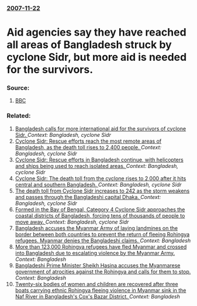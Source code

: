 ### [2007-11-22](/news/2007/11/22/index.md)

#  Aid agencies say they have reached all areas of Bangladesh struck by cyclone Sidr, but more aid is needed for the survivors. 




### Source:

1. [BBC](http://news.bbc.co.uk/2/hi/south_asia/7107031.stm)

### Related:

1. [ Bangladesh calls for more international aid for the survivors of cyclone Sidr. ](/news/2007/11/20/bangladesh-calls-for-more-international-aid-for-the-survivors-of-cyclone-sidr.md) _Context: Bangladesh, cyclone Sidr_
2. [ Cyclone Sidr: Rescue efforts reach the most remote areas of Bangladesh, as the death toll rises to 2,400 people. ](/news/2007/11/18/cyclone-sidr-rescue-efforts-reach-the-most-remote-areas-of-bangladesh-as-the-death-toll-rises-to-2-400-people.md) _Context: Bangladesh, cyclone Sidr_
3. [ Cyclone Sidr: Rescue efforts in Bangladesh continue, with helicopters and ships being used to reach isolated areas. ](/news/2007/11/18/cyclone-sidr-rescue-efforts-in-bangladesh-continue-with-helicopters-and-ships-being-used-to-reach-isolated-areas.md) _Context: Bangladesh, cyclone Sidr_
4. [ Cyclone Sidr: The death toll from the cyclone rises to 2,000 after it hits central and southern Bangladesh. ](/news/2007/11/17/cyclone-sidr-the-death-toll-from-the-cyclone-rises-to-2-000-after-it-hits-central-and-southern-bangladesh.md) _Context: Bangladesh, cyclone Sidr_
5. [ The death toll from Cyclone Sidr increases to 242 as the storm weakens and passes through the Bangladeshi capital Dhaka. ](/news/2007/11/16/the-death-toll-from-cyclone-sidr-increases-to-242-as-the-storm-weakens-and-passes-through-the-bangladeshi-capital-dhaka.md) _Context: Bangladesh, cyclone Sidr_
6. [ Formed in the Bay of Bengal, Category 4 Cyclone Sidr approaches the coastal districts of Bangladesh, forcing tens of thousands of people to move away. ](/news/2007/11/15/formed-in-the-bay-of-bengal-category-4-cyclone-sidr-approaches-the-coastal-districts-of-bangladesh-forcing-tens-of-thousands-of-people-to.md) _Context: Bangladesh, cyclone Sidr_
7. [Bangladesh accuses the Myanmar Army of laying landmines on the border between both countries to prevent the return of fleeing Rohingya refugees. Myanmar denies the Bangladeshi claims. ](/news/2017/09/6/bangladesh-accuses-the-myanmar-army-of-laying-landmines-on-the-border-between-both-countries-to-prevent-the-return-of-fleeing-rohingya-refug.md) _Context: Bangladesh_
8. [More than 123,000 Rohingya refugees have fled Myanmar and crossed into Bangladesh due to escalating violence by the Myanmar Army. ](/news/2017/09/5/more-than-123-000-rohingya-refugees-have-fled-myanmar-and-crossed-into-bangladesh-due-to-escalating-violence-by-the-myanmar-army.md) _Context: Bangladesh_
9. [Bangladeshi Prime Minister Sheikh Hasina accuses the Myanmarese government of atrocities against the Rohingya and calls for them to stop. ](/news/2017/09/12/bangladeshi-prime-minister-sheikh-hasina-accuses-the-myanmarese-government-of-atrocities-against-the-rohingya-and-calls-for-them-to-stop.md) _Context: Bangladesh_
10. [Twenty-six bodies of women and children are recovered after three boats carrying ethnic Rohingya fleeing violence in Myanmar sink in the Naf River in Bangladesh's Cox's Bazar District. ](/news/2017/08/31/twenty-six-bodies-of-women-and-children-are-recovered-after-three-boats-carrying-ethnic-rohingya-fleeing-violence-in-myanmar-sink-in-the-naf.md) _Context: Bangladesh_
